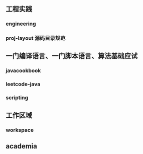 #

## 工程实践
### engineering

### proj-layout 源码目录规范

## 一门编译语言、一门脚本语言、算法基础应试
### javacookbook

### leetcode-java

### scripting

## 工作区域
### workspace

## academia
